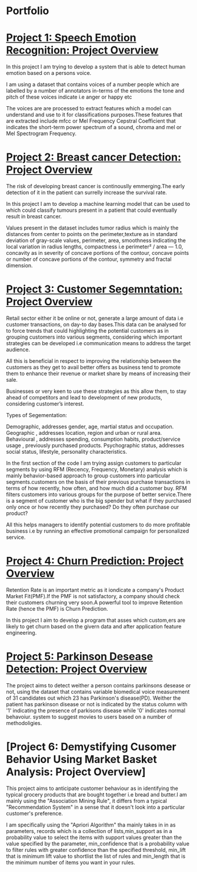 # Portfolio

#  [Project 1: Speech Emotion Recognition: Project Overview](https://github.com/mujtabajavaid401/speech_emotion_recognition)

In this project I am trying to develop a system that is able to detect human emotion based on a persons voice.

I am using a dataset that contains voices of a number people which are labelled by a number of annotators in-terms of the emotions the tone and pitch of these voices indicate i.e anger or happy etc 

The voices are are processed to extract features which a model can understand and use to it for classifications purposes.These features that are extracted include mfcc or Mel Frequency Cepstral Coefficient that indicates the short-term power spectrum of a sound, chroma and mel or Mel Spectrogram Frequency.

# [Project 2: Breast cancer Detection: Project Overview](https://github.com/mujtabajavaid401/breast_cancer_detection)

The risk of developing breast cancer is continouslly emmerging.The early detection of it in the patient can surrelly increase the survival rate.

In this project I am to develop a machine learning model that can be used to which could classify tumours present in a patient that could eventually result in breast cancer.

Values present in the dataset includes tumor radius which is mainly the distances from center to points on the perimeter,texture as in standard deviation of gray-scale values, perimeter, area, smoothness indicating the local variation in radius lengths, compactness i.e perimeter² / area — 1.0, concavity as in severity of concave portions of the contour, concave points or number of concave portions of the contour, symmetry and fractal dimension.

# [Project 3: Customer Segemntation: Project Overview](https://github.com/mujtabajavaid401/customer_segmentation)

Retail sector either it be online or not, generate a large amount of data i.e customer transactions, on day-to day bases.This data can be analysed for to force trends  that could highlighting the potential customers as in grouping customers into various segments, considering which important strategies can be developed i.e communication means to address the target audience.

All this is beneficial in respect to improving the relationship between the customers as they get to avail better offers as business tend to promote them to enhance their revenue or market share by means of increasing their sale.

Businesses or very keen to use these strategies as this allow them, to stay ahead of competitors and lead to development of new products, considering customer’s interest.

Types of Segementation:

Demographic, addresses gender, age, martial status and occupation.
Geographic , addresses location, region and urban or rural area.
Behavioural , addresses spending, consumption habits, product/service usage , previously purchased products.
Psychographic status, addresses social status, lifestyle, personality characteristics.

In the first section of the code I am trying assign customers to particular segments by using RFM (Recency, Frequency, Monetary)  analysis which is mainly behavior-based approach to group customers into particular segments.customers on the basis of their previous purchase transactions in terms of  how recently, how often, and how much did a customer buy. RFM filters customers into various groups for the purpose of better service.There is a segment of customer who is the big spender but what if they purchased only once or how recently they purchased? Do they often purchase our product? 

All this helps managers to identify potential customers to do more profitable business i.e by running an effective promotional campaign for personalized service.

# [Project 4: Churn Prediction: Project Overview](https://github.com/mujtabajavaid401/churn_prediction)

Retention Rate is an important metric as it iondicate a company's Product Market Fit(PMF).If the PMF is not satisfactory, a company should check their customers churning very soon.A powerful tool to improve Retention Rate (hence the PMF) is Churn Prediction.

In this project I aim to develop a program that asses which custom,ers are likely to get churn based on the givern data and after application feature engineering.

# [Project 5: Parkinson Desease Detection: Project Overview](https://github.com/mujtabajavaid401/parkinson_disease_detection)

The project aims to detect weither a person contains parkinsons desease or not, using the dataset that contains variable biomedical voice measurement of 31 candidates out which 23 has Parkinson's disease(PD).
Weither the patient has parkinson disease or not is indicated by the status column with '1' indicating the presence of parkisons disease while '0' indicates normal behavoiur. system to suggest movies to users based on a number of methodoligies.


# [Project 6: Demystifying Cusomer Behavior Using Market Basket Analysis: Project Overview]

This project aims to anticipate customer behaviour as in identifying the typical grocery products that are bought together i.e bread and butter.I am mainly using the "Association Mining Rule", it differs from a typical "Recommendation System" in a sense that it doesn't look into a particular customer's preference.

I am specifically using the "Apriori Algorithm" tha mainly takes in in as parameters, records which is a collection of lists,min_support as in a probability value to select the items with support values greater than the value specified by the parameter, min_confidence that is a probability value to filter rules with greater confidence than the specified threshold,
min_lift that is minimum lift value to shortlist the list of rules and min_length that is the minimum number of items you want in your rules.


